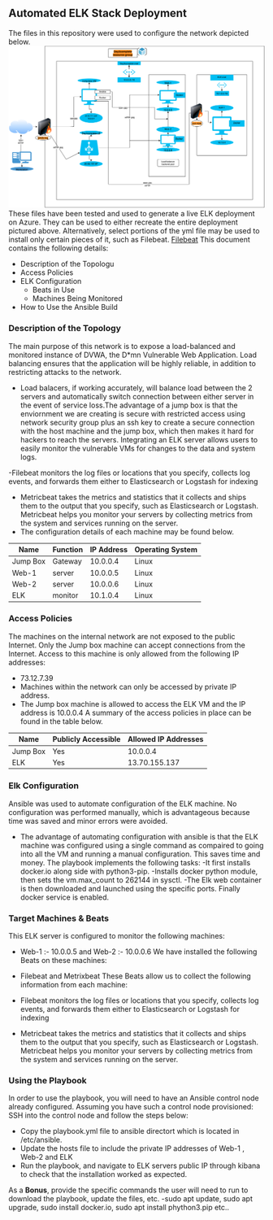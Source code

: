 ## Automated ELK Stack Deployment
The files in this repository were used to configure the network depicted below.
![Diagram](https://github.com/Meroneafuwork/Main-repository/blob/main/Diagram/Cloud%20Security%20and%20Virtualization%20Homework.drawio.png)
These files have been tested and used to generate a live ELK deployment on Azure. They can be used to either recreate the entire deployment pictured above. Alternatively, select portions of the yml file may be used to install only certain pieces of it, such as Filebeat.
[Filebeat](https://github.com/Meroneafuwork/Main-repository/tree/main/Ansible/filebeat)
This document contains the following details:
- Description of the Topologu
- Access Policies
- ELK Configuration
  - Beats in Use
  - Machines Being Monitored
- How to Use the Ansible Build
### Description of the Topology
The main purpose of this network is to expose a load-balanced and monitored instance of DVWA, the D*mn Vulnerable Web Application.
Load balancing ensures that the application will be highly reliable, in addition to restricting attacks to the network.
- Load balacers, if working accurately, will balance load between the 2 servers and automatically switch connection between either server in the event of service loss.The advantage of a jump box is that the enviornment we are creating is secure with restricted access using network security group plus an ssh key to create a secure connection with the host machine and the jump box, which then makes it hard for hackers to reach the servers.
Integrating an ELK server allows users to easily monitor the vulnerable VMs for changes to the data and system logs.

-Filebeat monitors the log files or locations that you specify, collects log events, and forwards them either to Elasticsearch or Logstash for indexing
- Metricbeat takes the metrics and statistics that it collects and ships them to the output that you specify, such as Elasticsearch or Logstash. Metricbeat helps you monitor your servers by collecting metrics from the system and services running on the server.
- The configuration details of each machine may be found below.

| Name     | Function | IP Address | Operating System |
|----------|----------|------------|------------------|
| Jump Box | Gateway  |  10.0.0.4  | Linux            |
| Web-1    |  server  |  10.0.0.5  | Linux            |
| Web-2    |  server  |  10.0.0.6  | Linux            |
| ELK      |  monitor |  10.1.0.4  | Linux            |
### Access Policies
The machines on the internal network are not exposed to the public Internet. 
Only the Jump box machine can accept connections from the Internet. Access to this machine is only allowed from the following IP addresses:
- 73.12.7.39
- Machines within the network can only be accessed by private IP address.
- The Jump box machine is allowed to access the ELK VM and the IP address is 10.0.0.4
A summary of the access policies in place can be found in the table below.

| Name     | Publicly Accessible | Allowed IP Addresses |
|----------|---------------------|----------------------|
| Jump Box | Yes                 | 10.0.0.4             |
| ELK      | Yes                 | 13.70.155.137        |
### Elk Configuration
Ansible was used to automate configuration of the ELK machine. No configuration was performed manually, which is advantageous because time was saved and minor errors were avoided.
- The advantage of automating configuration with ansible is that the ELK machine was configured using a single command as compaired to going into all the VM and running a manual configuration. This saves time and money. 
The playbook implements the following tasks:
-It first installs docker.io along side with python3-pip. 
-Installs docker python module, then sets the vm.max_count to 262144 in sysctl. 
-The Elk web container is then downloaded and launched using the specific ports. Finally docker service is enabled.
### Target Machines & Beats
This ELK server is configured to monitor the following machines:
- Web-1 :- 10.0.0.5 and Web-2 :- 10.0.0.6
We have installed the following Beats on these machines:
- Filebeat and Metrixbeat
These Beats allow us to collect the following information from each machine:

- Filebeat monitors the log files or locations that you specify, collects log events, and forwards them either to Elasticsearch or Logstash for indexing
- Metricbeat takes the metrics and statistics that it collects and ships them to the output that you specify, such as Elasticsearch or Logstash. Metricbeat helps you monitor your servers by collecting metrics from the system and services running on the server.
### Using the Playbook
In order to use the playbook, you will need to have an Ansible control node already configured. Assuming you have such a control node provisioned: 
SSH into the control node and follow the steps below:
- Copy the playbook.yml file to ansible directort which is located in /etc/ansible.
- Update the hosts file to include the private IP addresses of Web-1 , Web-2 and ELK
- Run the playbook, and navigate to ELK servers public IP through kibana to check that the installation worked as expected.

As a **Bonus**, provide the specific commands the user will need to run to download the playbook, update the files, etc.
-sudo apt update, sudo apt upgrade, sudo install docker.io, sudo apt install phython3.pip etc..









